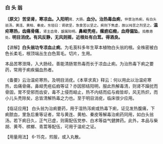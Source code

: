 ### 白 头 翁

**〔原文〕苦坚肾，寒凉血。入阳明**<small>胃、大肠。</small>**血分。治热毒血痢**，<small>仲景治热痢，有白头翁汤，黄连、黄柏、秦皮。东垣曰：肾欲坚，急食苦以坚之。痢则下焦虚，故以纯苦之剂坚之。</small>**温疟寒热，齿痛骨痛**，<small>肾主齿骨，龈属阳明。</small>**鼻衄秃疮，瘰疬疝瘕，血痔偏坠**。<small>捣敷患处。</small>**明目消疣。有风反静，无风则摇，近根处有白茸。得酒良。**

【讲解】**白头翁功专凉血止痢**。为毛茛科多年生草本植物白头翁的根。全株密被白色长柔毛，根顶端丛生白色茸毛。切片，生用。

 本品苦寒泄降，入大肠经。善能清肠胃热毒而长于凉血止痢。为治热毒下痢之要药，常用于痢疾偏血热者。

《备要》云治温疟寒热，及明目消疣。《本草求真》释云：何以用此以治温疟寒热，齿痛骨痛，鼻衄秃疮疝瘕等证？亦因邪结阳明，服此热解毒清，则肾不躁扰而骨固，胃不受邪而齿安，毒不上侵而衄止，热不内结而疝与瘕皆却，风无热炽，而小儿头秃除矣，总皆清解热毒之力也。至于明目消疣，临床很少应用。

【临证应用】  白头翁为治痢要药，用于湿热泻痢或热毒下痢，证见发热腹痛，下痢脓血，里急后重等证者，常与黄连、黄柏、秦皮等解毒治痢药同用，如白头翁汤。若下痢日久，正气已虚，则需配伍党参、白术等益气健脾药。此外，本品与柴胡、黄芩、槟榔、青蒿等配伍，可用于温疟之证。

【用量用法】 6-15克，煎服，或入丸散。
